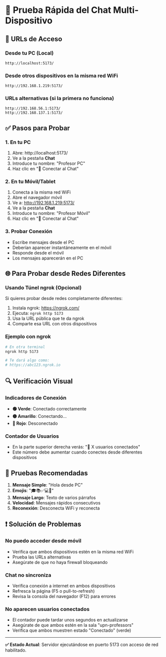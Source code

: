 # 🚀 Prueba Rápida del Chat Multi-Dispositivo

## 📱 URLs de Acceso

### Desde tu PC (Local)
```
http://localhost:5173/
```

### Desde otros dispositivos en la misma red WiFi
```
http://192.168.1.219:5173/
```

### URLs alternativas (si la primera no funciona)
```
http://192.168.56.1:5173/
http://192.168.137.1:5173/
```

## ✅ Pasos para Probar

### 1. En tu PC
1. Abre: http://localhost:5173/
2. Ve a la pestaña **Chat**
3. Introduce tu nombre: "Profesor PC"
4. Haz clic en "🚀 Conectar al Chat"

### 2. En tu Móvil/Tablet
1. Conecta a la misma red WiFi
2. Abre el navegador móvil
3. Ve a: http://192.168.1.219:5173/
4. Ve a la pestaña **Chat**
5. Introduce tu nombre: "Profesor Móvil"
6. Haz clic en "🚀 Conectar al Chat"

### 3. Probar Conexión
- Escribe mensajes desde el PC
- Deberían aparecer instantáneamente en el móvil
- Responde desde el móvil
- Los mensajes aparecerán en el PC

## 🌐 Para Probar desde Redes Diferentes

### Usando Túnel ngrok (Opcional)
Si quieres probar desde redes completamente diferentes:

1. Instala ngrok: https://ngrok.com/
2. Ejecuta: `ngrok http 5173`
3. Usa la URL pública que te da ngrok
4. Comparte esa URL con otros dispositivos

### Ejemplo con ngrok
```bash
# En otra terminal
ngrok http 5173

# Te dará algo como:
# https://abc123.ngrok.io
```

## 🔍 Verificación Visual

### Indicadores de Conexión
- **🟢 Verde**: Conectado correctamente
- **🟡 Amarillo**: Conectando...
- **🔴 Rojo**: Desconectado

### Contador de Usuarios
- En la parte superior derecha verás: "👥 X usuarios conectados"
- Este número debe aumentar cuando conectes desde diferentes dispositivos

## 📝 Pruebas Recomendadas

1. **Mensaje Simple**: "Hola desde PC"
2. **Emojis**: "🎓📚✅💻📱"
3. **Mensaje Largo**: Texto de varios párrafos
4. **Velocidad**: Mensajes rápidos consecutivos
5. **Reconexión**: Desconecta WiFi y reconecta

## ❗ Solución de Problemas

### No puedo acceder desde móvil
- Verifica que ambos dispositivos estén en la misma red WiFi
- Prueba las URLs alternativas
- Asegúrate de que no haya firewall bloqueando

### Chat no sincroniza
- Verifica conexión a internet en ambos dispositivos
- Refresca la página (F5 o pull-to-refresh)
- Revisa la consola del navegador (F12) para errores

### No aparecen usuarios conectados
- El contador puede tardar unos segundos en actualizarse
- Asegúrate de que ambos estén en la sala "upn-professors"
- Verifica que ambos muestren estado "Conectado" (verde)

---

**✅ Estado Actual**: Servidor ejecutándose en puerto 5173 con acceso de red habilitado.
